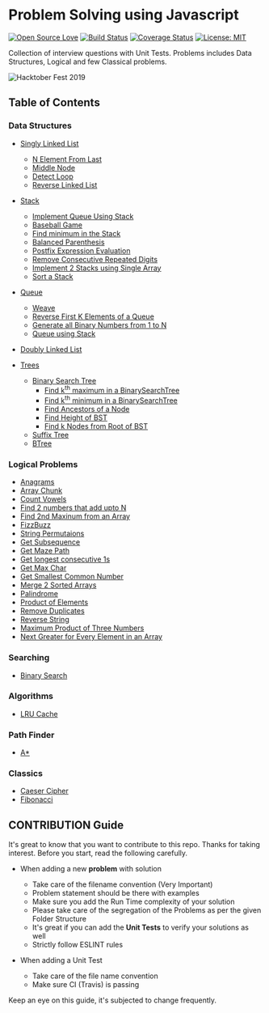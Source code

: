 # Problem Solving using Javascript

[![Open Source Love](https://badges.frapsoft.com/os/v2/open-source.svg?v=103)](https://github.com/vinitshahdeo/HacktoberFest)
[![Build Status](https://travis-ci.org/knaxus/problem-solving-javascript.svg?branch=master)](https://travis-ci.org/knaxus/problem-solving-javascript)
[![Coverage Status](https://coveralls.io/repos/github/knaxus/problem-solving-javascript/badge.svg?branch=master)](https://coveralls.io/github/knaxus/problem-solving-javascript?branch=master)
[![License: MIT](https://img.shields.io/badge/License-MIT-yellow.svg)](https://opensource.org/licenses/MIT)

Collection of interview questions with Unit Tests. Problems includes Data Structures, Logical and few Classical problems.

![Hacktober Fest 2019](https://camo.githubusercontent.com/73b77ee452271049513e503ff3e8e8c172eaadab/68747470733a2f2f6861636b746f626572666573742e6469676974616c6f6365616e2e636f6d2f6173736574732f484631395f736f6369616c2d373434643937366632323765346166663638363634343361626365646538633635316233303965633963376339663734313066353934346638653132393962392e706e67)

## Table of Contents

### Data Structures

- [Singly Linked List](src/_DataStructures_/LinkedList)

  - [N Element From Last](src/_DataStructures_/LinkedList/element-from-last)
  - [Middle Node](src/_DataStructures_/LinkedList/middle-node)
  - [Detect Loop](src/_DataStructures_/LinkedList/loop-in-list)
  - [Reverse Linked List](src/_DataStructures_/LinkedList/reverse-linked-list)

- [Stack](src/_DataStructures_/Stack)

  - [Implement Queue Using Stack](src/_DataStructures_/Stack/immitate-queue-using-stack)
  - [Baseball Game](src/_DataStructures_/Stack/baseball-game)
  - [Find minimum in the Stack](src/_DataStructures_/Stack/min-stack)
  - [Balanced Parenthesis](src/_DataStructures_/Stack/balanced-parenthesis)
  - [Postfix Expression Evaluation](src/_DataStructures_/Stack/postfix-expression-evaluation)
  - [Remove Consecutive Repeated Digits](src/_DataStructures_/Stack/remove-consecutive-repeated-digits)
  - [Implement 2 Stacks using Single Array](src/_DataStructures_/Stack/2-stacks-using1-array)
  - [Sort a Stack](src/_DataStructures_/Stack/sort-a-stack)


- [Queue](src/_DataStructures_/Queue)

  - [Weave](src/_DataStructures_/Queue/weave)
  - [Reverse First K Elements of a Queue](src/_DataStructures_/Queue/reverse-first-k)
  - [Generate all Binary Numbers from 1 to N](src/_DataStructures_/Queue/generate-binary-number)
  - [Queue using Stack](src/_DataStructures_/Queue/queue-using-stack)

- [Doubly Linked List](src/_DataStructures_/DoublyLinkedList)

- [Trees](src/_DataStructures_/Trees)
  - [Binary Search Tree](src/_DataStructures_/Trees/BinarySearchTree)
    - [Find k<sup>th</sup> maximum in a BinarySearchTree](src/_DataStructures_/Trees/BinarySearchTree/find-kth-max)
    - [Find k<sup>th</sup> minimum in a BinarySearchTree](src/_DataStructures_/Trees/BinarySearchTree/find-kth-min)
    - [Find Ancestors of a Node](src/_DataStructures_/Trees/BinarySearchTree/find-ancestors)
    - [Find Height of BST](src/_DataStructures_/Trees/BinarySearchTree/height-of-bst)
    - [Find k Nodes from Root of BST](src/_DataStructures_/Trees/BinarySearchTree/find-k-nodes-from-root)
  - [Suffix Tree](src/_DataStructures_/SuffixTree)
  - [BTree](src/_DataStructures_/BTree)

### Logical Problems

- [Anagrams](src/_Problems_/anagrams)
- [Array Chunk](src/_Problems_/array-chunk)
- [Count Vowels](src/_Problems_/count-vowels)
- [Find 2 numbers that add upto N](src/_Problems_/find-2-nums-adding-to-n)
- [Find 2nd Maxinum from an Array](src/_Problems_/find-2nd-max)
- [FizzBuzz](src/_Problems_/fizzbuzz)
- [String Permutaions](src/_Problems_/get-string-permutations)
- [Get Subsequence](src/_Problems_/get_subsequence)
- [Get Maze Path](src/_Problems_/get-mazePath)
- [Get longest consecutive 1s](src/_Problems_/max-consecutive-1s)
- [Get Max Char](src/_Problems_/maxchar)
- [Get Smallest Common Number](src/_Problems_/get-smallest-common-number)
- [Merge 2 Sorted Arrays](src/_Problems_/merge-two-sorted-arrays)
- [Palindrome](src/_Problems_/palindrome)
- [Product of Elements](src/_Problems_/product-of-elements)
- [Remove Duplicates](src/_Problems_/remove-duplicates)
- [Reverse String](src/_Problems_/reverse_string)
- [Maximum Product of Three Numbers](src/_Problems_/max-product-of-3-numbers)
- [Next Greater for Every Element in an Array](src/_Problems_/next-greater-element)

### Searching

- [Binary Search](src/_Searching_/BinarySearch)

### Algorithms

- [LRU Cache](src/_Algorithms_/lru-cache)

### Path Finder

- [A\*](src/PathFinder/AStart)

### Classics

- [Caeser Cipher](src/_Classics_/caeser_cipher)
- [Fibonacci](src/_Classics_/fibonacci)

## CONTRIBUTION Guide

It's great to know that you want to contribute to this repo. Thanks for taking interest. Before you start, read the following carefully.

- When adding a new **problem** with solution

  - Take care of the filename convention (Very Important)
  - Problem statement should be there with examples
  - Make sure you add the Run Time complexity of your solution
  - Please take care of the segregation of the Problems as per the given Folder Structure
  - It's great if you can add the **Unit Tests** to verify your solutions as well
  - Strictly follow ESLINT rules

- When adding a Unit Test

  - Take care of the file name convention
  - Make sure CI (Travis) is passing

Keep an eye on this guide, it's subjected to change frequently.
